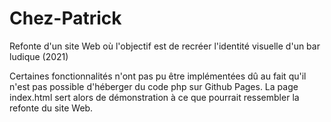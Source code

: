 # Chez-Patrick
Refonte d'un site Web où l'objectif est de recréer l'identité visuelle d'un bar ludique (2021)

Certaines fonctionnalités n'ont pas pu être implémentées dû au fait qu'il n'est pas possible d'héberger du code php sur Github Pages.
La page index.html sert alors de démonstration à ce que pourrait ressembler la refonte du site Web.
